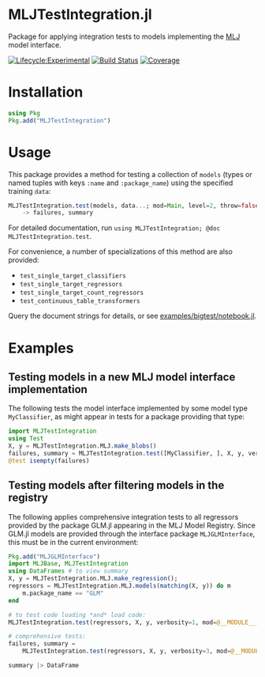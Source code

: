 # MLJTestIntegration.jl

Package for applying integration tests to models implementing the
[MLJ](https://alan-turing-institute.github.io/MLJ.jl/dev/) model
interface.

[![Lifecycle:Experimental](https://img.shields.io/badge/Lifecycle-Experimental-339999)](https://github.com/bcgov/repomountie/blob/master/doc/lifecycle-badges.md) [![Build Status](https://github.com/JuliaAI/MLJTestIntegration.jl/workflows/CI/badge.svg)](https://github.com/JuliaAI/MLJTestIntegration.jl/actions) [![Coverage](https://codecov.io/gh/JuliaAI/MLJTestIntegration.jl/branch/master/graph/badge.svg)](https://codecov.io/github/JuliaAI/MLJTestIntegration.jl?branch=master) 

# Installation

```julia
using Pkg
Pkg.add("MLJTestIntegration")
```

# Usage

This package provides a method for testing a collection of `models`
(types or named tuples with keys `:name` and `:package_name`) using
the specified training `data`:

```julia
MLJTestIntegration.test(models, data...; mod=Main, level=2, throw=false, verbosity=1) 
    -> failures, summary
```

For detailed documentation, run `using MLJTestIntegration; @doc MLJTestIntegration.test`.

For convenience, a number of specializations of this method are also provided: 

- `test_single_target_classifiers`
- `test_single_target_regressors`
- `test_single_target_count_regressors`
- `test_continuous_table_transformers`

Query the document strings for details, or see
[examples/bigtest/notebook.jl](examples/bigtest/notebook.jl).


# Examples

## Testing models in a new MLJ model interface implementation

The following tests the model interface implemented by some model type
`MyClassifier`, as might appear in tests for a package providing that
type:

```julia
import MLJTestIntegration
using Test
X, y = MLJTestIntegration.MLJ.make_blobs()
failures, summary = MLJTestIntegration.test([MyClassifier, ], X, y, verbosity=1, mod=@__MODULE__)
@test isempty(failures)
```

## Testing models after filtering models in the registry

The following applies comprehensive integration tests to all
regressors provided by the package GLM.jl appearing in the MLJ Model
Registry. Since GLM.jl models are provided through the interface
package `MLJGLMInterface`, this must be in the current environment:

```julia
Pkg.add("MLJGLMInterface")
import MLJBase, MLJTestIntegration
using DataFrames # to view summary
X, y = MLJTestIntegration.MLJ.make_regression();
regressors = MLJTestIntegration.MLJ.models(matching(X, y)) do m
    m.package_name == "GLM"
end

# to test code loading *and* load code:
MLJTestIntegration.test(regressors, X, y, verbosity=1, mod=@__MODULE__, level=4)

# comprehensive tests:
failures, summary =
    MLJTestIntegration.test(regressors, X, y, verbosity=3, mod=@__MODULE__, level=4)

summary |> DataFrame
```
